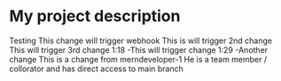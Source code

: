 # My project description
Testing
This change will trigger webhook
This is will trigger 2nd change
This will trigger 3rd change
1:18 -This will trigger change 
1:29 -Another change
This is a change from merndeveloper-1
He is a team member / collorator and has direct access to main branch